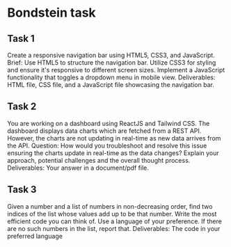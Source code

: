 # Bondstein task

## Task 1

Create a responsive navigation bar using HTML5, CSS3, and JavaScript.
Brief: Use HTML5 to structure the navigation bar. Utilize CSS3 for styling and ensure it's
responsive to different screen sizes. Implement a JavaScript functionality that toggles a
dropdown menu in mobile view.
Deliverables: HTML file, CSS file, and a JavaScript file showcasing the navigation bar.

## Task 2

You are working on a dashboard using ReactJS and Tailwind CSS. The dashboard
displays data charts which are fetched from a REST API. However, the charts are not updating
in real-time as new data arrives from the API.
Question: How would you troubleshoot and resolve this issue ensuring the charts update in
real-time as the data changes? Explain your approach, potential challenges and the overall
thought process.
Deliverables: Your answer in a document/pdf file.

## Task 3

Given a number and a list of numbers in non-decreasing order, find two indices of the
list whose values add up to be that number. Write the most efficient code you can think of. Use a
language of your preference. If there are no such numbers in the list, report that.
Deliverables: The code in your preferred language
